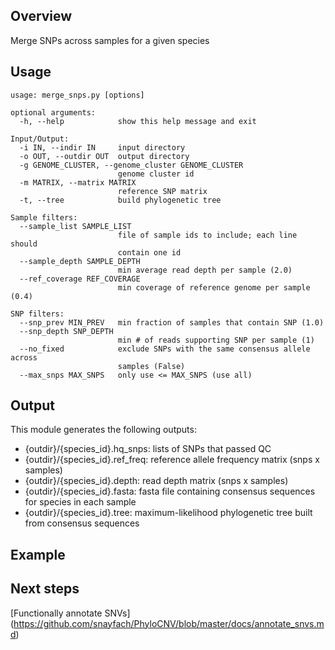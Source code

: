 ## Overview
Merge SNPs across samples for a given species

## Usage
```
usage: merge_snps.py [options]

optional arguments:
  -h, --help            show this help message and exit

Input/Output:
  -i IN, --indir IN     input directory
  -o OUT, --outdir OUT  output directory
  -g GENOME_CLUSTER, --genome_cluster GENOME_CLUSTER
                        genome cluster id
  -m MATRIX, --matrix MATRIX
                        reference SNP matrix
  -t, --tree            build phylogenetic tree

Sample filters:
  --sample_list SAMPLE_LIST
                        file of sample ids to include; each line should
                        contain one id
  --sample_depth SAMPLE_DEPTH
                        min average read depth per sample (2.0)
  --ref_coverage REF_COVERAGE
                        min coverage of reference genome per sample (0.4)

SNP filters:
  --snp_prev MIN_PREV   min fraction of samples that contain SNP (1.0)
  --snp_depth SNP_DEPTH
                        min # of reads supporting SNP per sample (1)
  --no_fixed            exclude SNPs with the same consensus allele across
                        samples (False)
  --max_snps MAX_SNPS   only use <= MAX_SNPS (use all)
```

## Output
This module generates the following outputs:
* {outdir}/{species_id}.hq_snps: lists of SNPs that passed QC
* {outdir}/{species_id}.ref_freq: reference allele frequency matrix (snps x samples)
* {outdir}/{species_id}.depth: read depth matrix (snps x samples)
* {outdir}/{species_id}.fasta: fasta file containing consensus sequences for species in each sample
* {outdir}/{species_id}.tree: maximum-likelihood phylogenetic tree built from consensus sequences

## Example

## Next steps
[Functionally annotate SNVs] (https://github.com/snayfach/PhyloCNV/blob/master/docs/annotate_snvs.md)

